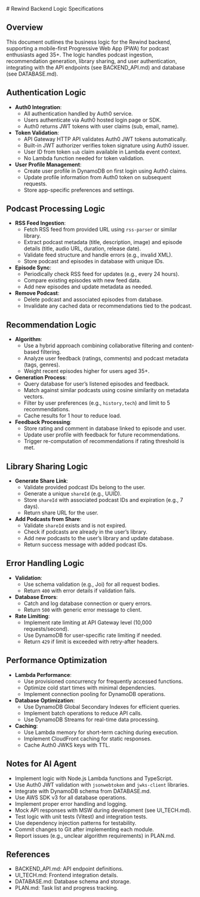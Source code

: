\# Rewind Backend Logic Specifications

## Overview

This document outlines the business logic for the Rewind backend, supporting a mobile-first Progressive Web App \(PWA\) for podcast enthusiasts aged 35\+. The logic handles podcast ingestion, recommendation generation, library sharing, and user authentication, integrating with the API endpoints \(see BACKEND_API.md\) and database \(see DATABASE.md\).

## Authentication Logic

- **Auth0 Integration**:
  - All authentication handled by Auth0 service.
  - Users authenticate via Auth0 hosted login page or SDK.
  - Auth0 returns JWT tokens with user claims (sub, email, name).
- **Token Validation**:
  - API Gateway HTTP API validates Auth0 JWT tokens automatically.
  - Built-in JWT authorizer verifies token signature using Auth0 issuer.
  - User ID from token `sub` claim available in Lambda event context.
  - No Lambda function needed for token validation.
- **User Profile Management**:
  - Create user profile in DynamoDB on first login using Auth0 claims.
  - Update profile information from Auth0 token on subsequent requests.
  - Store app-specific preferences and settings.

## Podcast Processing Logic

- **RSS Feed Ingestion**:
  - Fetch RSS feed from provided URL using `rss-parser` or similar library.
  - Extract podcast metadata (title, description, image) and episode details (title, audio URL, duration, release date).
  - Validate feed structure and handle errors (e.g., invalid XML).
  - Store podcast and episodes in database with unique IDs.
- **Episode Sync**:
  - Periodically check RSS feed for updates (e.g., every 24 hours).
  - Compare existing episodes with new feed data.
  - Add new episodes and update metadata as needed.
- **Remove Podcast**:
  - Delete podcast and associated episodes from database.
  - Invalidate any cached data or recommendations tied to the podcast.

## Recommendation Logic

- **Algorithm**:
  - Use a hybrid approach combining collaborative filtering and content-based filtering.
  - Analyze user feedback (ratings, comments) and podcast metadata (tags, genres).
  - Weight recent episodes higher for users aged 35+.
- **Generation Process**:
  - Query database for user’s listened episodes and feedback.
  - Match against similar podcasts using cosine similarity on metadata vectors.
  - Filter by user preferences (e.g., `history,tech`) and limit to 5 recommendations.
  - Cache results for 1 hour to reduce load.
- **Feedback Processing**:
  - Store rating and comment in database linked to episode and user.
  - Update user profile with feedback for future recommendations.
  - Trigger re-computation of recommendations if rating threshold is met.

## Library Sharing Logic

- **Generate Share Link**:
  - Validate provided podcast IDs belong to the user.
  - Generate a unique `shareId` (e.g., UUID).
  - Store `shareId` with associated podcast IDs and expiration (e.g., 7 days).
  - Return share URL for the user.
- **Add Podcasts from Share**:
  - Validate `shareId` exists and is not expired.
  - Check if podcasts are already in the user’s library.
  - Add new podcasts to the user’s library and update database.
  - Return success message with added podcast IDs.

## Error Handling Logic

- **Validation**:
  - Use schema validation (e.g., Joi) for all request bodies.
  - Return `400` with error details if validation fails.
- **Database Errors**:
  - Catch and log database connection or query errors.
  - Return `500` with generic error message to client.
- **Rate Limiting**:
  - Implement rate limiting at API Gateway level (10,000 requests/second).
  - Use DynamoDB for user-specific rate limiting if needed.
  - Return `429` if limit is exceeded with retry-after headers.

## Performance Optimization

- **Lambda Performance**:
  - Use provisioned concurrency for frequently accessed functions.
  - Optimize cold start times with minimal dependencies.
  - Implement connection pooling for DynamoDB operations.
- **Database Optimization**:
  - Use DynamoDB Global Secondary Indexes for efficient queries.
  - Implement batch operations to reduce API calls.
  - Use DynamoDB Streams for real-time data processing.
- **Caching**:
  - Use Lambda memory for short-term caching during execution.
  - Implement CloudFront caching for static responses.
  - Cache Auth0 JWKS keys with TTL.

## Notes for AI Agent

- Implement logic with Node.js Lambda functions and TypeScript.
- Use Auth0 JWT validation with `jsonwebtoken` and `jwks-client` libraries.
- Integrate with DynamoDB schema from DATABASE.md.
- Use AWS SDK v3 for all database operations.
- Implement proper error handling and logging.
- Mock API responses with MSW during development (see UI_TECH.md).
- Test logic with unit tests (Vitest) and integration tests.
- Use dependency injection patterns for testability.
- Commit changes to Git after implementing each module.
- Report issues (e.g., unclear algorithm requirements) in PLAN.md.

## References

- BACKEND_API.md: API endpoint definitions.
- UI_TECH.md: Frontend integration details.
- DATABASE.md: Database schema and storage.
- PLAN.md: Task list and progress tracking.
